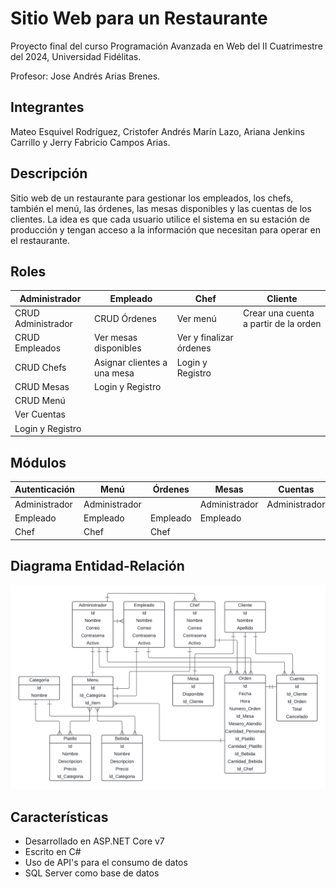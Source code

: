# Sitio Web para un Restaurante

Proyecto final del curso Programación Avanzada en Web del II Cuatrimestre del 2024, Universidad Fidélitas. 

Profesor: Jose Andrés Arias Brenes.

## Integrantes

Mateo Esquivel Rodríguez, Cristofer Andrés Marín Lazo, Ariana Jenkins Carrillo y Jerry Fabricio Campos Arias.

## Descripción

Sitio web de un restaurante para gestionar los empleados, los chefs, también el menú, las órdenes, las mesas disponibles y las cuentas de los clientes. La idea es que cada usuario utilice el sistema en su estación de producción y tengan acceso a la información que necesitan para operar en el restaurante.

## Roles

| Administrador        | Empleado                        | Chef                      | Cliente   
|--------------        |--------------                   |--------------             |----------
| CRUD Administrador   | CRUD Órdenes                    | Ver menú                  | Crear una cuenta a partir de la orden 
| CRUD Empleados       | Ver mesas disponibles           | Ver y finalizar órdenes     
| CRUD Chefs           | Asignar clientes a una mesa     | Login y Registro          
| CRUD Mesas           | Login y Registro                   
| CRUD Menú     
| Ver Cuentas     
| Login y Registro          

## Módulos

| Autenticación    | Menú             | Órdenes      | Mesas        | Cuentas      | Usuarios
|--------------    |--------------    |--------------|--------------|--------------|--------------
| Administrador    | Administrador    |              | Administrador|Administrador |Administrador
| Empleado         |  Empleado        |  Empleado    | Empleado     |              |   
| Chef             |  Chef            |  Chef        |              |              |  

## Diagrama Entidad-Relación

![Diagrama](Diagrama.png)

## Características
- Desarrollado en ASP.NET Core v7
- Escrito en C#
- Uso de API's para el consumo de datos
- SQL Server como base de datos
